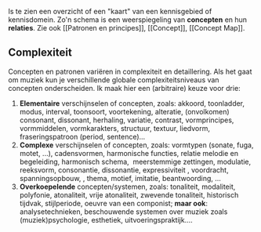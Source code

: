 Is te zien een overzicht of een "kaart" van een kennisgebied of kennisdomein. 
Zo'n schema is een weerspiegeling van **concepten** en hun **relaties**.
Zie ook [[Patronen en principes]], [[Concept]], [[Concept Map]].

## Complexiteit 
Concepten en patronen variëren in complexiteit en detaillering.
Als het gaat om muziek kun je verschillende globale complexiteitsniveaus van concepten onderscheiden. Ik maak hier een (arbitraire) keuze voor drie:
1. **Elementaire** verschijnselen of concepten, zoals: akkoord, toonladder, modus, interval, toonsoort, voortekening, alteratie, (onvolkomen) consonant, dissonant, herhaling, variatie, contrast, vormprincipes, vormmiddelen, vormkarakters, structuur, textuur, liedvorm, fraseringspatroon (period, sentence)...
2. **Complexe** verschijnselen of concepten, zoals: vormtypen (sonate, fuga, motet, ...), cadensvormen, harmonische functies, relatie melodie en begeleiding, harmonisch schema,  meerstemmige zettingen, modulatie, reeksvorm, consonantie, dissonantie, expressiviteit , voordracht, spanningsopbouw, , thema, motief, imitatie, beantwoording, ...
3. **Overkoepelende** concepten/systemen, zoals: tonaliteit, modaliteit, polyfonie, atonaliteit, vrije atonaliteit, zwevende tonaliteit, historisch tijdvak, stijlperiode, oeuvre van een componist; **maar ook**: analysetechnieken, beschouwende systemen over muziek zoals (muziek)psychologie, esthetiek, uitvoeringspraktijk....

